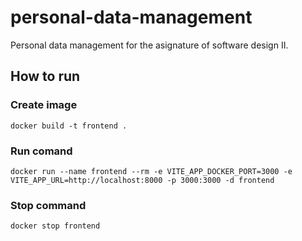 # personal-data-management
Personal data management for the asignature of software design II.

## How to run
### Create image
```
docker build -t frontend .
```
### Run comand
```
docker run --name frontend --rm -e VITE_APP_DOCKER_PORT=3000 -e VITE_APP_URL=http://localhost:8000 -p 3000:3000 -d frontend
```

### Stop command
```
docker stop frontend
```
